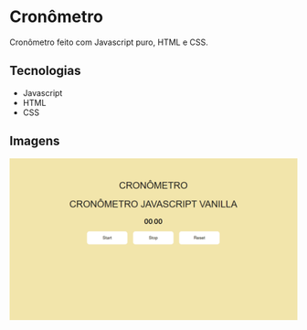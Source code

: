 <h1>Cronômetro</h1>
<p>Cronômetro feito com Javascript puro, HTML e CSS.</p>

<h2>Tecnologias </h2>

* Javascript
* HTML
* CSS

 <h2>Imagens</h2>
 
 ![portfolio](https://github.com/EnzoNoda/Cronometro/blob/main/timer.gif)
 
